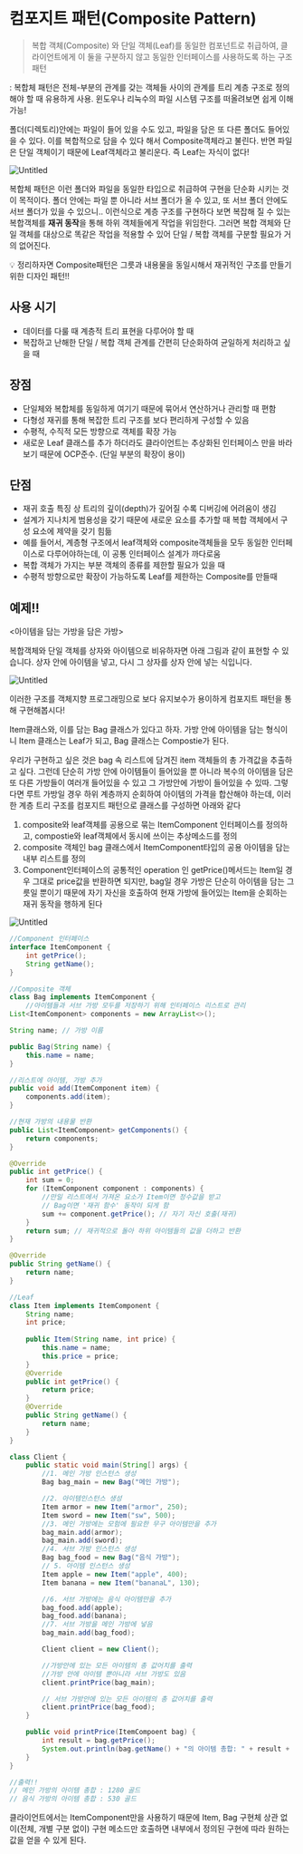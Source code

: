 # 컴포지트 패턴(Composite Pattern)

> 복합 객체(Composite) 와 단일 객체(Leaf)를 동일한 컴포넌트로 취급하여, 클라이언트에게 이 둘을 구분하지 않고 동일한 인터페이스를 사용하도록 하는 구조 패턴
> 

: 복합체 패턴은 전체-부분의 관계를 갖는 객체들 사이의 관계를 트리 계층 구조로 정의해야 할 때 유용하게 사용. 윈도우나 리눅수의 파일 시스템 구조를 떠올려보면 쉽게 이해가능!

폴더(디렉토리)안에는 파일이 들어 있을 수도 있고, 파일을 담은 또 다른 폴더도 들어있을 수 있다. 이를 복합적으로 담을 수 있다 해서 Composite객체라고 불린다. 반면 파일은 단일 객체이기 때문에 Leaf객체라고 불리운다. 즉 Leaf는 자식이 없다!

![Untitled](../src/images/compostie_zziony1.png)

복합체 패턴은 이런 폴더와 파일을 동일한 타입으로 취급하여 구현을 단순화 시키는 것이 목적이다. 폴더 안에는 파일 뿐 아니라 서브 폴더가 올 수 있고, 또 서브 폴더 안에도 서브 폴더가 있을 수 있으니.. 이런식으로 계층 구조를 구현하다 보면 복잡해 질 수 있는 복합객체를 **재귀 동작**을 통해 하위 객체들에게 작업을 위임한다. 그러면 복합 객체와 단일 객체를 대상으로 똑같은 작업을 적용할 수 있어 단일 / 복합 객체를 구분할 필요가 거의 없어진다.

<aside>
💡 정리하자면 Composite패턴은 그릇과 내용물을 동일시해서 재귀적인 구조를 만들기 위한 디자인 패턴!!

</aside>

## 사용 시기

- 데이터를 다룰 때 계층적 트리 표현을 다루어야 할 때
- 복잡하고 난해한 단일 / 복합 객체 관계를 간편히 단순화하여 균일하게 처리하고 싶을 때

## 장점

- 단일체와 복합체를 동일하게 여기기 때문에 묶어서 연산하거나 관리할 때 편함
- 다형성 재귀를 통해 복잡한 트리 구조를 보다 편리하게 구성할 수 있음
- 수평적, 수직적 모든 방향으로 객체를 확장 가능
- 새로운 Leaf 클래스를 추가 하더라도 클라이언트는 추상화된 인터페이스 만을 바라보기 때문에 OCP준수. (단일 부분의 확장이 용이)

## 단점

- 재귀 호출 특징 상 트리의 깊이(depth)가 깊어질 수록 디버깅에 어려움이 생김
- 설계가 지나치게 범용성을 갖기 때문에 새로운 요소를 추가할 때 복합 객체에서 구성 요소에 제약을 갖기 힘듦
- 예를 들어서, 계층형 구조에서 leaf객체와 composite객체들을 모두 동일한 인터페이스로 다루어야하는데, 이 공통 인터페이스 설계가 까다로움
- 복합 객체가 가지는 부분 객체의 종류를 제한할 필요가 있을 때
- 수평적 방향으로만 확장이 가능하도록 Leaf를 제한하는 Composite를 만들때

## 예제!!

<아이템을 담는 가방을 담은 가방>

복합객체와 단일 객체를 상자와 아이템으로 비유하자면 아래 그림과 같이 표현할 수 있습니다. 상자 안에 아이템을 넣고, 다시 그 상자를 상자 안에 넣는 식입니다.

![Untitled](../src/images/compostie_zziony2.png)

이러한 구조를 객체지향 프로그래밍으로 보다 유지보수가 용이하게 컴포지트 패턴을 통해 구현해봅시다!

Item클래스와, 이를 담는 Bag 클래스가 있다고 하자. 가방 안에 아이템을 담는 형식이니 Item 클래스는 Leaf가 되고, Bag 클래스는 Compostie가 된다.

우리가 구현하고 싶은 것은 bag 속 리스트에 담겨진 item 객체들의 총 가격값을 추출하고 싶다. 그런데 단순히 가방 안에 아이템들이 들어있을 뿐 아니라 복수의 아이템을 담은 또 다른 가방들이 여러개 들어있을 수 있고 그 가방안에 가방이 들어있을 수 있따. 그렇다면 루트 가방일 경우 하위 계층까지 순회하여 아이템의 가격을 합산해야 하는데, 이러한 계층 트리 구조를 컴포지트 패턴으로 클래스를 구성하면 아래와 같다

1. composite와 leaf객체를 공용으로 묶는 ItemComponent 인터페이스를 정의하고, compostie와 leaf객체에서 동시에 쓰이는 추상메소드를 정의
2. composite 객체인 bag 클래스에서 ItemComponent타입의 공용 아이템을 담는 내부 리스트를 정의
3. Component인터페이스의 공통적인 operation 인 getPrice()메서드는 Item일 경우 그대로 price값을 반환하면 되지만, bag일 경우 가방은 단순히 아이템을 담는 그릇일 뿐이기 때문에 자기 자신을 호출하여 현재 가방에 들어있는 Item을 순회하는 재귀 동작을 행하게 된다

![Untitled](../src/images/compostie_zziony3.png)

```java
//Component 인터페이스
interface ItemComponent {
	int getPrice();
	String getName();
}

//Composite 객체
class Bag implements ItemComponent {
	//아이템들과 서브 가방 모두를 저장하기 위해 인터페이스 리스트로 관리
List<ItemComponent> components = new ArrayList<>();

String name; // 가방 이름

public Bag(String name) {
	this.name = name;
}

//리스트에 아이템, 가방 추가
public void add(ItemComponent item) {
	components.add(item);
}

//현재 가방의 내용물 반환
public List<ItemComponent> getComponents() {
	return components;
}

@Override
public int getPrice() {
	int sum = 0;
	for (ItemComponent component : components) {
		//만일 리스트에서 가져온 요소가 Item이면 정수값을 받고
		// Bag이면 '재귀 함수' 동작이 되게 함
		sum += component.getPrice(); // 자기 자신 호출(재귀)
	}
	return sum; // 재귀적으로 돌아 하위 아이템들의 값을 더하고 반환
}

@Override
public String getName() {
	return name;
}
```

```java
//Leaf
class Item implements ItemComponent {
	String name;
	int price;
	
	public Item(String name, int price) {
		this.name = name;
		this.price = price;
	}
	@Override
	public int getPrice() {
		return price;
	}
	@Override
	public String getName() {
		return name;
	}
}
```

```java
class Client {
	public static void main(String[] args) {
		//1. 메인 가방 인스턴스 생성
		Bag bag_main = new Bag("메인 가방");

		//2. 아이템인스턴스 생성
		Item armor = new Item("armor", 250);
		Item sword = new Item("sw", 500);
		//3. 메인 가방에는 모험에 필요한 무구 아이템만을 추가
		bag_main.add(armor);
		bag_main.add(sword);
		//4. 서브 가방 인스턴스 생성
		Bag bag_food = new Bag("음식 가방");
		// 5. 아이템 인스턴스 생성
		Item apple = new Item("apple", 400);
		Item banana = new Item("bananaL", 130);

		//6. 서브 가방에는 음식 아이템만을 추가
		bag_food.add(apple);
		bag_food.add(banana);
		//7. 서브 가방을 메인 가방에 넣음
		bag_main.add(bag_food);

		Client client = new Client();

		//가방안에 있는 모든 아이템의 총 값어치를 출력
		//가방 안에 아이템 뿐아니라 서브 가방도 있음
		client.printPrice(bag_main);

		// 서브 가방안에 있는 모든 아이템의 총 값어치를 출력
		client.printPrice(bag_food);
	}

	public void printPrice(ItemCompoent bag) {
		int result = bag.getPrice();
		System.out.println(bag.getName() + "의 아이템 총합: " + result + " 골드");
	}
}

//출력!!
// 메인 가방의 아이템 총합 : 1280 골드
// 음식 가방의 아이템 총합 : 530 골드
```

클라이언트에서는 ItemComponent만을 사용하기 때문에 Item, Bag 구현체 상관 없이(전체, 개별 구분 없이) 구현 메소드만 호출하면 내부에서 정의된 구현에 따라 원하는 값을 얻을 수 있게 된다.